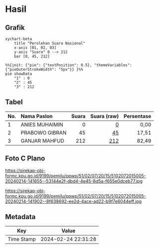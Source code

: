 # Hasil

## Grafik

```mermaid
xychart-beta
    title "Perolehan Suara Nasional"
    x-axis [01, 02, 03]
    y-axis "Suara" 0 --> 212
    bar [0, 45, 212]
```

```mermaid
%%{init: {"pie": {"textPosition": 0.5}, "themeVariables": {"pieOuterStrokeWidth": "5px"}} }%%
pie showData
    "1" : 0
    "2" : 45
    "3" : 212
```

## Tabel

| No. | Nama Paslon    | Suara | Suara (raw) | Persentase |
|:--- |:-------------- | -----:| -----------:| ----------:|
| 1   | ANIES MUHAIMIN | 0     | [0][p-1]    | 0,00       |
| 2   | PRABOWO GIBRAN | 45    | [45][p-2]   | 17,51      |
| 3   | GANJAR MAHFUD  | 212   | [212][p-3]  | 82,49      |


[p-1]: https://github.com/gigit-pemilu/pemilu-2024/blob/main/pilpres/hitung-suara/sub/51-bali/sub/02-tabanan/sub/07-marga/sub/2015-geluntung/sub/005-tps/sub/paslon-1.txt
[p-2]: https://github.com/gigit-pemilu/pemilu-2024/blob/main/pilpres/hitung-suara/sub/51-bali/sub/02-tabanan/sub/07-marga/sub/2015-geluntung/sub/005-tps/sub/paslon-2.txt
[p-3]: https://github.com/gigit-pemilu/pemilu-2024/blob/main/pilpres/hitung-suara/sub/51-bali/sub/02-tabanan/sub/07-marga/sub/2015-geluntung/sub/005-tps/sub/paslon-3.txt

## Foto C Plano

https://sirekap-obj-formc.kpu.go.id/9199/pemilu/ppwp/51/02/07/20/15/5102072015005-20240214-141655--53144e2f-dbd4-4e45-8d5a-f655e0dceb77.jpg

https://sirekap-obj-formc.kpu.go.id/9199/pemilu/ppwp/51/02/07/20/15/5102072015005-20240214-141902--8f638692-ee2d-4ace-ad22-b9f7e6044eff.jpg


## Metadata

| Key        | Value               |
| ---------- | ------------------- |
| Time Stamp | 2024-02-24 22:31:28 |



